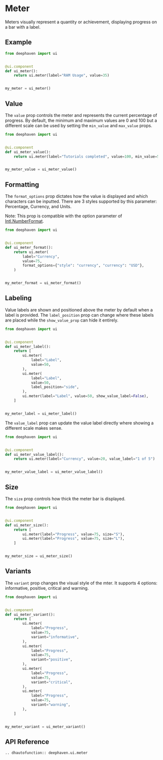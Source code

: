 # Meter

Meters visually represent a quantity or achievement, displaying progress on a bar with a label.

## Example

```python
from deephaven import ui


@ui.component
def ui_meter():
    return ui.meter(label="RAM Usage", value=35)


my_meter = ui_meter()
```

## Value

The `value` prop controls the meter and represents the current percentage of progress. By default, the minimum and maximum values are 0 and 100 but a different scale can be used by setting the `min_value` and `max_value` props. 

```python
from deephaven import ui


@ui.component
def ui_meter_value():
    return ui.meter(label="Tutorials completed", value=100, min_value=50, max_value=150)


my_meter_value = ui_meter_value()
```

## Formatting

The `format_options` prop dictates how the value is displayed and which characters can be inputted. There are 3 styles supported by this parameter: Percentage, Currency, and Units.

Note: This prop is compatible with the option parameter of [Intl.NumberFormat](https://developer.mozilla.org/en-US/docs/Web/JavaScript/Reference/Global_Objects/NumberFormat).

```python
from deephaven import ui


@ui.component
def ui_meter_format():
    return ui.meter(
        label="Currency",
        value=75,
        format_options={"style": "currency", "currency": "USD"},
    )


my_meter_format = ui_meter_format()
```

## Labeling

Value labels are shown and positioned above the meter by default when a label is provided. The `label_position` prop can change where these labels are placed while the `show_value_prop` can hide it entirely.

```python
from deephaven import ui


@ui.component
def ui_meter_label():
    return [
        ui.meter(
            label="Label",
            value=50,
        ),
        ui.meter(
            label="Label",
            value=50,
            label_position="side",
        ),
        ui.meter(label="Label", value=50, show_value_label=False),
    ]


my_meter_label = ui_meter_label()
```

The `value_label` prop can update the value label directly where showing a different scale makes sense.

```python
from deephaven import ui


@ui.component
def ui_meter_value_label():
    return ui.meter(label="Currency", value=20, value_label="1 of 5")


my_meter_value_label = ui_meter_value_label()
```

## Size

The `size` prop controls how thick the meter bar is displayed.

```python
from deephaven import ui


@ui.component
def ui_meter_size():
    return [
        ui.meter(label="Progress", value=75, size="S"),
        ui.meter(label="Progress", value=75, size="L"),
    ]


my_meter_size = ui_meter_size()
```

## Variants

The `variant` prop changes the visual style of the mter. It supports 4 options: informative, positive, critical and warning. 

```python
from deephaven import ui


@ui.component
def ui_meter_variant():
    return [
        ui.meter(
            label="Progress",
            value=75,
            variant="informative",
        ),
        ui.meter(
            label="Progress",
            value=75,
            variant="positive",
        ),
        ui.meter(
            label="Progress",
            value=75,
            variant="critical",
        ),
        ui.meter(
            label="Progress",
            value=75,
            variant="warning",
        ),
    ]


my_meter_variant = ui_meter_variant()
```

## API Reference

```{eval-rst}
.. dhautofunction:: deephaven.ui.meter
```
